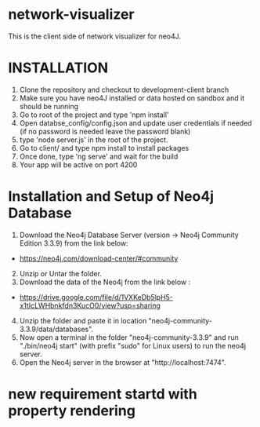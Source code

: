 # network-visualizer
This is the client side of network visualizer for neo4J.

# INSTALLATION

1. Clone the repository and checkout to development-client branch
2. Make sure you have neo4J installed or data hosted on sandbox and it should be running
3. Go to root of the project and type 'npm install'
4. Open databse_config/config.json and update user credentials if needed (if no password is needed leave the password blank)
5. type 'node server.js' in the root of the project.
6. Go to client/ and type npm install to install packages
7. Once done, type 'ng serve' and wait for the build
8. Your app will be active on port 4200

# Installation and Setup of Neo4j Database

1. Download the Neo4j Database Server (version -> Neo4j Community Edition 3.3.9) from the link below: 
* https://neo4j.com/download-center/#community
2. Unzip or Untar the folder.
3. Download the data of the Neo4j from the link below :
* https://drive.google.com/file/d/1VXKeDb5lpH5-x1tIcLWHbnkfdn3KucO0/view?usp=sharing
4. Unzip the folder and paste it in location "neo4j-community-3.3.9/data/databases".
5. Now open a terminal in the folder "neo4j-community-3.3.9" and run "./bin/neo4j start" (with prefix "sudo" for Linux users) to run the neo4j server.
6. Open the Neo4j server in the browser at "http://localhost:7474".

# new requirement startd with property rendering